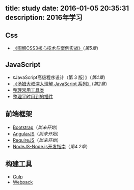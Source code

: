 title: study
date: 2016-01-05 20:35:31
description: 2016年学习
---

## Css ##

- [《图解CSS3核心技术与案例实战》](http://www.w3cplus.com/book-comment.html)（*第5章*）

## JavaScript ##

- 《JavaScript高级程序设计（第 3 版）》（*第4章*）
- [《汤姆大叔深入理解 JavaScript 系列》](http://www.cnblogs.com/TomXu/archive/2011/12/15/2288411.html)（*第2章*）
- [整理常用工具类](https://github.com/zhuyujia/zUtils)
- [整理平时用到的插件](/plugins.html)

## 前端框架 ##

- [Bootstrap](http://www.bootcss.com/)（*尚未开始*）
- [AngularJS](http://www.runoob.com/angularjs/angularjs-tutorial.html)（*尚未开始*）
- [RequireJS](http://www.requirejs.cn/)（*尚未开始*）
- [NodeJS-Node.js开发指南](http://nodejs.cn/)（*第4.2章*）

## 构建工具 ##

- [Gulp](http://www.gulpjs.com.cn/)
- [Webpack](http://webpack.github.io/docs/)
